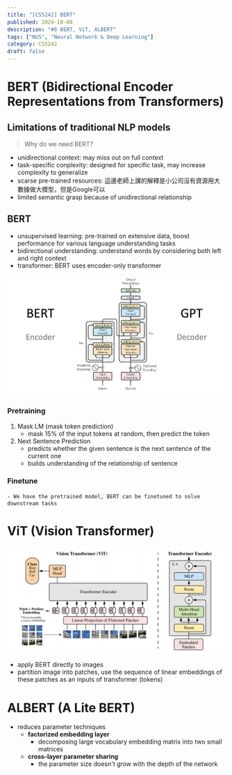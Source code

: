 ```yaml
---
title: "[CS5242] BERT"
published: 2024-10-08
description: "#8 BERT, ViT, ALBERT"
tags: ["NUS", "Neural Network & Deep Learning"]
category: CS5242
draft: false
---
```


# BERT (**B**idirectional **E**ncoder **R**epresentations from **T**ransformers)
## Limitations of traditional NLP models
> Why do we need BERT?
- unidirectional context: may miss out on full context
- task-specific conplexity: designed for specific task, may increase complexity to generalize
- scarse pre-trained resources: 這邊老師上課的解釋是小公司沒有資源用大數據做大模型，但是Google可以
- limited semantic grasp because of unidirectional relationship

## BERT
- unsupervised learning: pre-trained on extensive data, boost performance for various language understanding tasks
- bidirectional understanding: understand words by considering both left and right context
- transformer: BERT uses encoder-only transformer

![BERT structure](bert_structure.png)

### Pretraining
1. Mask LM (mask token prediction)
    - mask 15% of the input tokens at random, then predict the token
2. Next Sentence Prediction
    - predicts whether the given sentence is the next sentence of the current one
    - builds understanding of the relationship of sentence
### Finetune
    - We have the pretrained model, BERT can be finetuned to solve downstream tasks
# ViT (Vision Transformer)
![ViT](vit.jpg) 
- apply BERT directly to images
- partition image into patches, use the sequence of linear embeddings of these patches as an inputs of transformer (tokens)

# ALBERT (A Lite BERT)
- reduces parameter techniques
    - **factorized embedding layer**
        - decomposing large vocabulary embedding matrix into two small matrices
    - **cross-layer parameter sharing**
        - the parameter size doesn't grow with the depth of the network
    